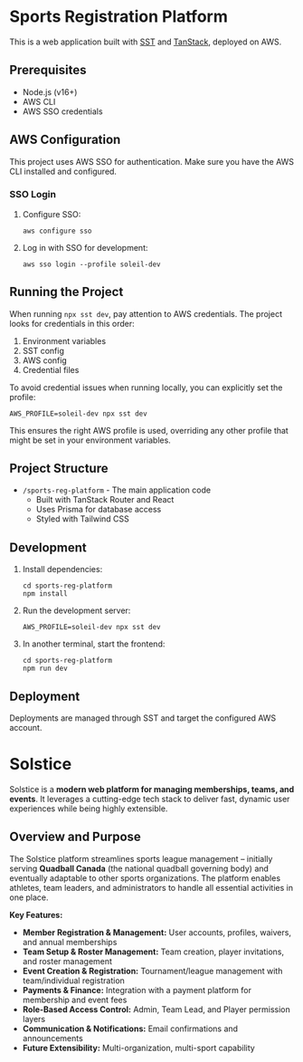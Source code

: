 # Sports Registration Platform

This is a web application built with [SST](https://sst.dev/) and [TanStack](https://tanstack.com/), deployed on AWS.

## Prerequisites

- Node.js (v16+)
- AWS CLI
- AWS SSO credentials

## AWS Configuration

This project uses AWS SSO for authentication. Make sure you have the AWS CLI installed and configured.

### SSO Login

1. Configure SSO:
   ```
   aws configure sso
   ```

2. Log in with SSO for development:

   ```
   aws sso login --profile soleil-dev
   ```

## Running the Project

When running `npx sst dev`, pay attention to AWS credentials. The project looks for credentials in this order:

1. Environment variables
2. SST config
3. AWS config
4. Credential files

To avoid credential issues when running locally, you can explicitly set the profile:

```
AWS_PROFILE=soleil-dev npx sst dev
```

This ensures the right AWS profile is used, overriding any other profile that might be set in your environment variables.

## Project Structure

- `/sports-reg-platform` - The main application code
  - Built with TanStack Router and React
  - Uses Prisma for database access
  - Styled with Tailwind CSS

## Development

1. Install dependencies:
   ```
   cd sports-reg-platform
   npm install
   ```

2. Run the development server:
   ```
   AWS_PROFILE=soleil-dev npx sst dev
   ```

3. In another terminal, start the frontend:
   ```
   cd sports-reg-platform
   npm run dev
   ```

## Deployment

Deployments are managed through SST and target the configured AWS account.





# Solstice

Solstice is a **modern web platform for managing memberships, teams, and events**. It leverages a cutting-edge tech stack to deliver fast, dynamic user experiences while being highly extensible.

## Overview and Purpose

The Solstice platform streamlines sports league management – initially serving **Quadball Canada** (the national quadball governing body) and eventually adaptable to other sports organizations. The platform enables athletes, team leaders, and administrators to handle all essential activities in one place.

**Key Features:**

- **Member Registration & Management:** User accounts, profiles, waivers, and annual memberships
- **Team Setup & Roster Management:** Team creation, player invitations, and roster management
- **Event Creation & Registration:** Tournament/league management with team/individual registration
- **Payments & Finance:** Integration with a payment platform for membership and event fees
- **Role-Based Access Control:** Admin, Team Lead, and Player permission layers
- **Communication & Notifications:** Email confirmations and announcements
- **Future Extensibility:** Multi-organization, multi-sport capability